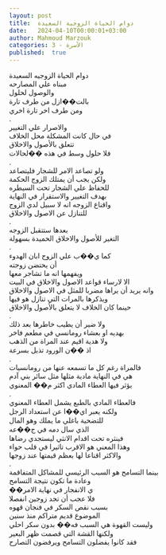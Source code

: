 ```yaml
---
layout: post
title:  دوام الحياة الزوجية السعيدة
date:   2024-04-10T00:00:01+03:00
author: Mahmoud Marzouk
categories: 3 - الأسرة
published:  true
---
```

دوام الحياة الزوجيه السعيدة\
مبناه علي المصارحه\
والوصول لحلول\
بالت��ازل من طرف تارة\
ومن طرف اخر تارة اخري\
.\
والاصرار علي التغيير\
في حال كانت المشكلة محل الخلاف\
تتعلق بالأصول والاخلاق\
فلا حلول وسط في هذه ��لحالات\
.\
ولو تصاعد الامر للشجار فليتصاعد\
ولكن يجب أن يمتلك الزوج الحكمة\
للحفاظ علي الشجار تحت السيطره\
بهدف التغيير والاستقرار في النهاية\
واقناع الزوجه انه لا سبيل لدي الزوج\
للتنازل عن الاصول والاخلاق\
.\
بعدها ستتقبل الزوجه\
التغير للأصول والاخلاق الحميدة بسهولة\
.\
كما ي��ب علي الزوج ابان الهدوء\
أن يحتضن زوجته\
ويفهمها انه ما تشاجر معها\
الا لارساء قواعد الاصول والاخلاق في البيت\
وانه يريد أن يراها مضربا للمثل في الاصول والاخلاق\
ويذكرها بالمرات التي تنازل هو فيها\
حينما كان الخلاف لا يتعلق بالأصول والاخلاق\
.\
ولا ضير أن يطيب خاطرها بعد ذلك\
بهديه او بعشاء رومانسي في مطعم فاخر\
ولا هدية اقيم عند المراة من الذهب\
اذ ��ن الورود تذبل بسرعة\
.\
فالمراة رغم كل ما تسمعه عنها من رومانسيات\
هي في النهاية مادية مثلها مثل سائر بني آدم\
يؤثر فيها العطاء المادي اكثر م�� المعنوي\
.\
فالعطاء المادي بالطبع يشمل العطاء المعنوي\
ولكنه يعبر اي��ا عن استعداد الرجل\
للتضحية باغلي ما يملك وهو المال\
الذي سال دمه في ج��عه\
فينثره تحت اقدام الانثي ليستجدي رضاها\
وهذا المعني هو الاقرب تاثيرا في قلب حواء\
والاكثر اقناعا لها بعظم قيمتها عند زوجها\
.\
بينما التسامح هو السبب الرئيسي للمشاكل المتفاقمة\
وعادة ما تكون نتيجة التسامح\
��ي الانفجار في نهاية الامر\
فلا عجب أن تجد زوجين انفصلا\
بسبب نقص السكر في فنجان قهوه\
الموضوع قديم متراكم منذ سنين\
وليست القهوة هي السبب فه�� بدون سكر احلي\
ولكنها القشة التي قصمت ظهر البعير\
فقد كانوا يفضلون التسامح ويرفضون التصارح
